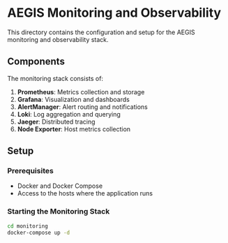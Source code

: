 # AEGIS Monitoring and Observability

This directory contains the configuration and setup for the AEGIS monitoring and observability stack.

## Components

The monitoring stack consists of:

1. **Prometheus**: Metrics collection and storage
2. **Grafana**: Visualization and dashboards
3. **AlertManager**: Alert routing and notifications
4. **Loki**: Log aggregation and querying
5. **Jaeger**: Distributed tracing
6. **Node Exporter**: Host metrics collection

## Setup

### Prerequisites

- Docker and Docker Compose
- Access to the hosts where the application runs

### Starting the Monitoring Stack

```bash
cd monitoring
docker-compose up -d
```
